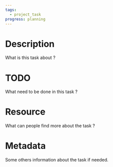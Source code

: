 ```yaml
---
tags:
  - project_task
progress: planning
---
```

# Description
What is this task about ?
# TODO
What need to be done in this task ?
# Resource 
What can people find more about the task ?

# Metadata 
Some others information about the task if needed.

